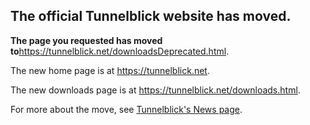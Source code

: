 ## The official Tunnelblick website has moved. ##

**The page you requested has moved to**<a href='https://tunnelblick.net/cDownloadsOlder.html'><a href='https://tunnelblick.net/downloadsDeprecated.html'>https://tunnelblick.net/downloadsDeprecated.html</a></a>.

The new home page is at <a href='https://tunnelblick.net'><a href='https://tunnelblick.net'>https://tunnelblick.net</a></a>.

The new downloads page is at <a href='https://tunnelblick.net/downloads.html'><a href='https://tunnelblick.net/downloads.html'>https://tunnelblick.net/downloads.html</a></a>.

For more about the move, see <a href='https://tunnelblick.net/cNews.html#2015-07-23'>Tunnelblick's News page</a>.